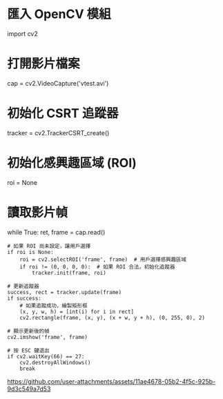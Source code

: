 # 匯入 OpenCV 模組
import cv2

# 打開影片檔案
cap = cv2.VideoCapture('vtest.avi')

# 初始化 CSRT 追蹤器
tracker = cv2.TrackerCSRT_create()

# 初始化感興趣區域 (ROI)
roi = None

# 讀取影片幀
while True:
    ret, frame = cap.read()

    # 如果 ROI 尚未設定，讓用戶選擇
    if roi is None:
        roi = cv2.selectROI('frame', frame)  # 用戶選擇感興趣區域
        if roi != (0, 0, 0, 0):  # 如果 ROI 合法，初始化追蹤器
            tracker.init(frame, roi)

    # 更新追蹤器
    success, rect = tracker.update(frame)
    if success:
        # 如果追蹤成功，繪製矩形框
        (x, y, w, h) = [int(i) for i in rect]
        cv2.rectangle(frame, (x, y), (x + w, y + h), (0, 255, 0), 2)

    # 顯示更新後的幀
    cv2.imshow('frame', frame)

    # 按 ESC 鍵退出
    if cv2.waitKey(66) == 27:
        cv2.destroyAllWindows()
        break



https://github.com/user-attachments/assets/11ae4678-05b2-4f5c-925b-9d3c549a7d53

